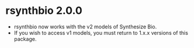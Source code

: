 # rsynthbio 2.0.0

* rsynthbio now works with the v2 models of Synthesize Bio. 
* If you wish to access v1 models, you must return to 1.x.x versions of this package. 
